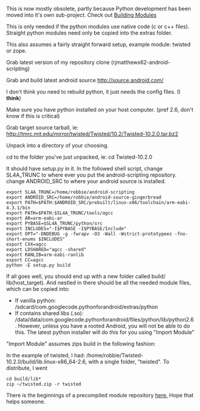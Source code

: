 This is now mostly obsolete, partly because Python development has been moved into it's own sub-project. Check out [Building Modules](http://code.google.com/p/python-for-android/wiki/BuildingModules)

This is only needed if the python modules use native code (c or c++
files). Straight python modules need only be copied into the extras folder.

This also assumes a fairly straight forward setup, example module:
twisted or zope.

Grab latest version of my repository clone (rjmatthews62-android-
scripting)

Grab and build latest android source http://source.android.com/

I don't think you need to rebuild python, it just needs the config
files. (I **think**)

Make sure you have python installed on your host computer. (pref 2.6,
don't know if this is critical)

Grab target source tarball, ie:
http://tmrc.mit.edu/mirror/twisted/Twisted/10.2/Twisted-10.2.0.tar.bz2

Unpack into a directory of your choosing.

cd to the folder you've just unpacked, ie: cd Twisted-10.2.0

It should have setup.py in it.
In the followed shell script, change SL4A\_TRUNC to where ever you put
the android-scripting repository.
change ANDROID\_SRC to where your android source is installed.

```
export SL4A_TRUNC=/home/robbie/android-scripting
export ANDROID_SRC=/home/robbie/android-source-gingerbread
export PATH=$PATH:$ANDROID_SRC/prebuilt/linux-x86/toolchain/arm-eabi-4.3.1/bin
export PATH=$PATH:$SL4A_TRUNC/tools/agcc
export AR=arm-eabi-ar
export PYBASE=$SL4A_TRUNC/python/src
export INCLUDES="-I$PYBASE -I$PYBASE/Include"
export OPT="-DNDEBUG -g -fwrapv -O3 -Wall -Wstrict-prototypees -fno-short-enums $INCLUDES"
export CXX=agcc
export LDSHARED="agcc -shared"
export RANLIB=arm-eabi-ranlib
export CC=agcc
python -E setup.py build
```

If all goes well, you should end up with a new folder called build/
lib(host\_target). And nestled in there should be all the needed module
files, which can be copied into:
  * If vanilla python: /sdcard/com.googlecode.pythonforandroid/extras/python
  * If contains shared libs (.so): /data/data/com.googlecode.pythonforandroid/files/python/lib/python2.6.  However, unless you have a rooted Android, you will not be able to do this. The latest python installer will do this for you using "Import Module"

"Import Module" assumes zips build in the following fashion:

In the example of twisted, I had: /home/robbie/Twisted-10.2.0/build/lib.linux-x86\_64-2.6, with a single folder, "twisted".
To distribute, I went
```
cd build/lib*
zip ~/twisted.zip -r twisted
```

There is the beginnings of a precompiled module repository [here.](http://www.mithril.com.au/android/modules)
Hope that helps someone.
